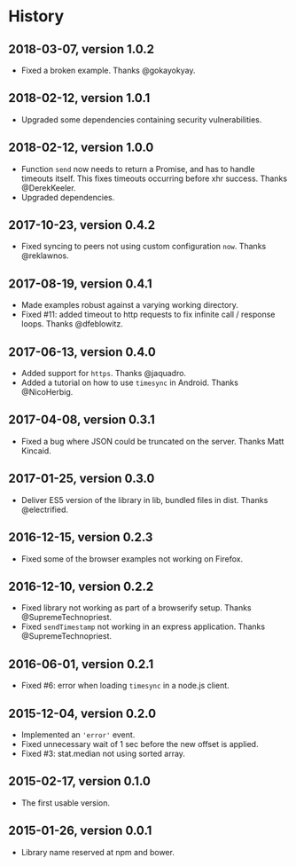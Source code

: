 # History


## 2018-03-07, version 1.0.2

- Fixed a broken example. Thanks @gokayokyay.


## 2018-02-12, version 1.0.1

- Upgraded some dependencies containing security vulnerabilities.


## 2018-02-12, version 1.0.0

- Function `send` now needs to return a Promise, and has to handle
  timeouts itself. This fixes timeouts occurring before xhr success.
  Thanks @DerekKeeler.
- Upgraded dependencies.


## 2017-10-23, version 0.4.2

- Fixed syncing to peers not using custom configuration `now`.
  Thanks @reklawnos.


## 2017-08-19, version 0.4.1

- Made examples robust against a varying working directory.
- Fixed #11: added timeout to http requests to fix infinite
  call / response loops. Thanks @dfeblowitz.


## 2017-06-13, version 0.4.0

- Added support for `https`. Thanks @jaquadro.
- Added a tutorial on how to use `timesync` in Android. Thanks @NicoHerbig.


## 2017-04-08, version 0.3.1

- Fixed a bug where JSON could be truncated on the server.
  Thanks Matt Kincaid.


## 2017-01-25, version 0.3.0

- Deliver ES5 version of the library in lib, bundled files in dist.
  Thanks @electrified.


## 2016-12-15, version 0.2.3

- Fixed some of the browser examples not working on Firefox.


## 2016-12-10, version 0.2.2

- Fixed library not working as part of a browserify setup. Thanks @SupremeTechnopriest.
- Fixed `sendTimestamp` not working in an express application. Thanks @SupremeTechnopriest.


## 2016-06-01, version 0.2.1

- Fixed #6: error when loading `timesync` in a node.js client.


## 2015-12-04, version 0.2.0

- Implemented an `'error'` event.
- Fixed unnecessary wait of 1 sec before the new offset is applied.
- Fixed #3: stat.median not using sorted array.


## 2015-02-17, version 0.1.0

- The first usable version.


## 2015-01-26, version 0.0.1

- Library name reserved at npm and bower.
